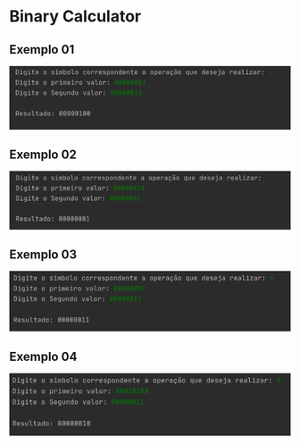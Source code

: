 # Binary Calculator

## Exemplo 01
![Screen 01](https://github.com/luisgs7/binaryCalculator/blob/master/image/calculate.png)

## Exemplo 02
![Screen 02](https://github.com/luisgs7/binaryCalculator/blob/master/image/calculate01.png)

## Exemplo 03
![Screen 03](https://github.com/luisgs7/binaryCalculator/blob/master/image/calculate02.png)

## Exemplo 04
![Screen 04](https://github.com/luisgs7/binaryCalculator/blob/master/image/calculate03.png)

